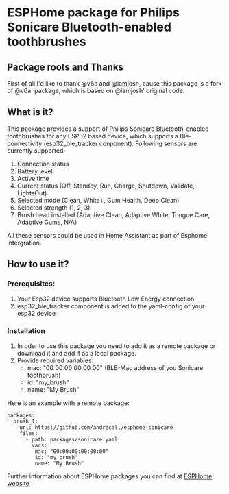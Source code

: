 # ESPHome package for Philips Sonicare Bluetooth-enabled toothbrushes

## Package roots and Thanks
First of all I'd like to thank @v6a and @iamjosh, cause this package is a fork of @v6a' package, which is based on @iamjosh' original code.

## What is it?
This package provides a support of Philips Sonicare Bluetooth-enabled toothbrushes for any ESP32 based device, which supports a Ble-connectivity (esp32_ble_tracker conponent).
Following sensors are currently supported:
1. Connection status
2. Battery level
3. Active time
4. Current status (Off, Standby, Run, Charge, Shutdown, Validate, LightsOut)
5. Selected mode (Clean, White+, Gum Health, Deep Clean)
6. Selected strength (1, 2, 3)
7. Brush head installed (Adaptive Clean, Adaptive White, Tongue Care, Adaptive Gums, N/A)

All these sensors could be used in Home Assistant as part of Esphome intergration.

## How to use it?
### Prerequisites:
1. Your Esp32 device supports Bluetooth Low Energy connection
2. esp32_ble_tracker component is added to the yaml-config of your esp32 device

### Installation
1. In oder to use this package you need to add it as a remote package or download it and add it as a local package.
2. Provide required variables:
   - mac: "00:00:00:00:00:00" (BLE-Mac address of you Sonicare toothbrush)
   - id: "my_brush"
   - name: "My Brush"

Here is an example with a remote package:
```
packages: 
  brush_1:
    url: https://github.com/andrecall/esphome-sonicare
    files:
      - path: packages/sonicare.yaml
        vars:
         mac: "00:00:00:00:00:00"
         id: "my_brush"
         name: "My Brush"
```

Further information about ESPHome packages you can find at [ESPHome website](https://esphome.io/components/packages.html)
